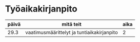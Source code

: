 # Työaikakirjanpito
| päivä | mitä teit                                  | aika |
| ----- | ------------------------------------------ | ---- |
| 29.3  | vaatimusmäärittelyt ja tuntiaikakirjanpito | 2    |
